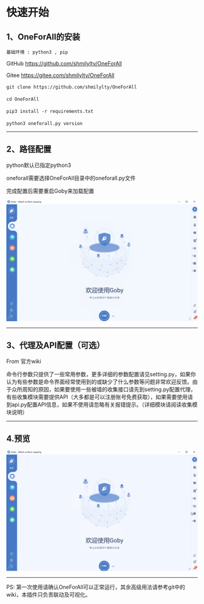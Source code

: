 # 快速开始

## 1、OneForAll的安装

`基础环境 : python3 , pip`

GitHub https://github.com/shmilylty/OneForAll 

Gitee  https://gitee.com/shmilylty/OneForAll

```
git clone https://github.com/shmilylty/OneForAll

cd OneForAll

pip3 install -r requirements.txt

python3 oneforall.py version
```
---
## 2、路径配置

python默认已指定python3

oneforall需要选择OneForAll目录中的oneforall.py文件

完成配置后需要重启Goby来加载配置

![Alt text](../../../../src/assets/img/setting.gif)

---
## 3、代理及API配置（可选）
From 官方wiki

命令行参数只提供了一些常用参数，更多详细的参数配置请见setting.py，如果你认为有些参数是命令界面经常使用到的或缺少了什么参数等问题非常欢迎反馈。由于众所周知的原因，如果要使用一些被墙的收集接口请先到setting.py配置代理，有些收集模块需要提供API（大多都是可以注册账号免费获取），如果需要使用请到api.py配置API信息，如果不使用请忽略有关报错提示。（详细模块请阅读收集模块说明）


---
## 4.预览
![Alt text](../../../../src/assets/img/running.gif)

---
PS: 第一次使用请确认OneForAll可以正常运行，其余高级用法请参考git中的wiki，本插件只负责联动及可视化。